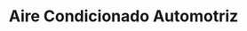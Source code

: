 ---
title: "Aire Condicionado Automotriz"
url: /pereira/aire-condicionado-automotriz/
shop: piezas de automóviles
---